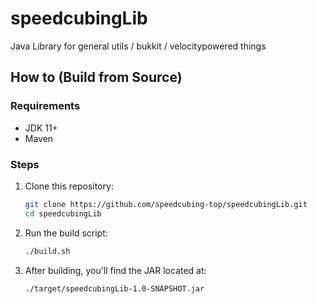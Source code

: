 # speedcubingLib

Java Library for general utils / bukkit / velocitypowered things

## How to (Build from Source)

### Requirements

- JDK 11+ 
- Maven

### Steps

1. Clone this repository:
   ```bash
   git clone https://github.com/speedcubing-top/speedcubingLib.git
   cd speedcubingLib
   ```
2. Run the build script:
   ```bash
   ./build.sh
   ```
3. After building, you'll find the JAR located at:
   ```
   ./target/speedcubingLib-1.0-SNAPSHOT.jar
   ```
